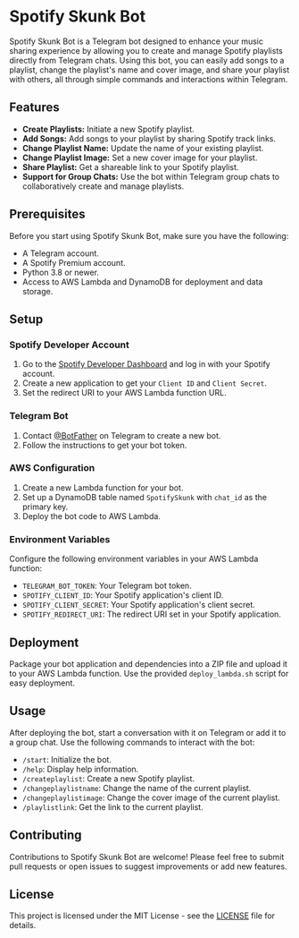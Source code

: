 # Spotify Skunk Bot

Spotify Skunk Bot is a Telegram bot designed to enhance your music sharing experience by allowing you to create and manage Spotify playlists directly from Telegram chats. Using this bot, you can easily add songs to a playlist, change the playlist's name and cover image, and share your playlist with others, all through simple commands and interactions within Telegram.

## Features

- **Create Playlists:** Initiate a new Spotify playlist.
- **Add Songs:** Add songs to your playlist by sharing Spotify track links.
- **Change Playlist Name:** Update the name of your existing playlist.
- **Change Playlist Image:** Set a new cover image for your playlist.
- **Share Playlist:** Get a shareable link to your Spotify playlist.
- **Support for Group Chats:** Use the bot within Telegram group chats to collaboratively create and manage playlists.

## Prerequisites

Before you start using Spotify Skunk Bot, make sure you have the following:
- A Telegram account.
- A Spotify Premium account.
- Python 3.8 or newer.
- Access to AWS Lambda and DynamoDB for deployment and data storage.

## Setup

### Spotify Developer Account

1. Go to the [Spotify Developer Dashboard](https://developer.spotify.com/dashboard/) and log in with your Spotify account.
2. Create a new application to get your `Client ID` and `Client Secret`.
3. Set the redirect URI to your AWS Lambda function URL.

### Telegram Bot

1. Contact [@BotFather](https://t.me/botfather) on Telegram to create a new bot.
2. Follow the instructions to get your bot token.

### AWS Configuration

1. Create a new Lambda function for your bot.
2. Set up a DynamoDB table named `SpotifySkunk` with `chat_id` as the primary key.
3. Deploy the bot code to AWS Lambda.

### Environment Variables

Configure the following environment variables in your AWS Lambda function:
- `TELEGRAM_BOT_TOKEN`: Your Telegram bot token.
- `SPOTIFY_CLIENT_ID`: Your Spotify application's client ID.
- `SPOTIFY_CLIENT_SECRET`: Your Spotify application's client secret.
- `SPOTIFY_REDIRECT_URI`: The redirect URI set in your Spotify application.

## Deployment

Package your bot application and dependencies into a ZIP file and upload it to your AWS Lambda function. Use the provided `deploy_lambda.sh` script for easy deployment.

## Usage

After deploying the bot, start a conversation with it on Telegram or add it to a group chat. Use the following commands to interact with the bot:
- `/start`: Initialize the bot.
- `/help`: Display help information.
- `/createplaylist`: Create a new Spotify playlist.
- `/changeplaylistname`: Change the name of the current playlist.
- `/changeplaylistimage`: Change the cover image of the current playlist.
- `/playlistlink`: Get the link to the current playlist.

## Contributing

Contributions to Spotify Skunk Bot are welcome! Please feel free to submit pull requests or open issues to suggest improvements or add new features.

## License

This project is licensed under the MIT License - see the [LICENSE](LICENSE) file for details.
